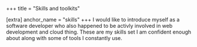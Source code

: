 +++
title = "Skills and toolkits"

[extra]
anchor_name = "skills"
+++
I would like to introduce myself as a software developer who also happened to be activly involved in web development and cloud thing.
These are my skills set I am confident enough about along with some of tools I constantly use.

